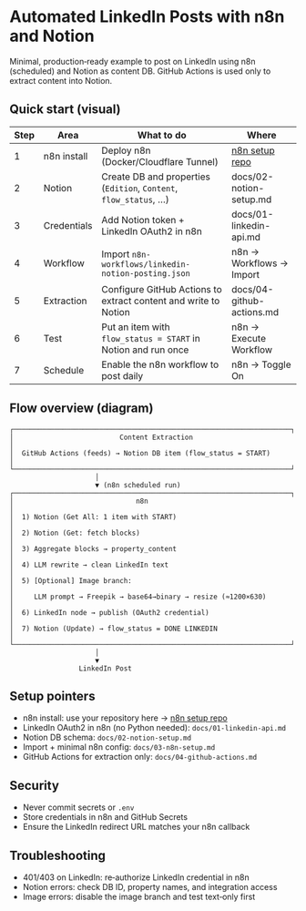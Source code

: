 # Automated LinkedIn Posts with n8n and Notion

Minimal, production‑ready example to post on LinkedIn using n8n (scheduled) and Notion as content DB. GitHub Actions is used only to extract content into Notion.

## Quick start (visual)

| Step | Area | What to do | Where |
|------|------|------------|-------|
| 1 | n8n install | Deploy n8n (Docker/Cloudflare Tunnel) | [n8n setup repo](https://github.com/enemy100/n8n-setup-on-raspberry-with-cloudflare-tunnel)
| 2 | Notion | Create DB and properties (`Edition`, `Content`, `flow_status`, …) | docs/02-notion-setup.md |
| 3 | Credentials | Add Notion token + LinkedIn OAuth2 in n8n | docs/01-linkedin-api.md |
| 4 | Workflow | Import `n8n-workflows/linkedin-notion-posting.json` | n8n → Workflows → Import |
| 5 | Extraction | Configure GitHub Actions to extract content and write to Notion | docs/04-github-actions.md |
| 6 | Test | Put an item with `flow_status = START` in Notion and run once | n8n → Execute Workflow |
| 7 | Schedule | Enable the n8n workflow to post daily | n8n → Toggle On |

## Flow overview (diagram)

```
┌────────────────────────────────────────────────────────────────────┐
│                          Content Extraction                         │
│  GitHub Actions (feeds) → Notion DB item (flow_status = START)      │
└────────────────────────────────────────────────────────────────────┘
                     │
                     ▼ (n8n scheduled run)
┌────────────────────────────────────────────────────────────────────┐
│                              n8n                                    │
│  1) Notion (Get All: 1 item with START)                             │
│  2) Notion (Get: fetch blocks)                                      │
│  3) Aggregate blocks → property_content                              │
│  4) LLM rewrite → clean LinkedIn text                                │
│  5) [Optional] Image branch:                                         │
│     LLM prompt → Freepik → base64→binary → resize (≈1200×630)        │
│  6) LinkedIn node → publish (OAuth2 credential)                      │
│  7) Notion (Update) → flow_status = DONE LINKEDIN                    │
└────────────────────────────────────────────────────────────────────┘
                     │
                     ▼
                 LinkedIn Post
```

## Setup pointers

- n8n install: use your repository here → [n8n setup repo](https://github.com/enemy100/n8n-setup-on-raspberry-with-cloudflare-tunnel)
- LinkedIn OAuth2 in n8n (no Python needed): `docs/01-linkedin-api.md`
- Notion DB schema: `docs/02-notion-setup.md`
- Import + minimal n8n config: `docs/03-n8n-setup.md`
- GitHub Actions for extraction only: `docs/04-github-actions.md`

## Security
- Never commit secrets or `.env`
- Store credentials in n8n and GitHub Secrets
- Ensure the LinkedIn redirect URL matches your n8n callback

## Troubleshooting
- 401/403 on LinkedIn: re‑authorize LinkedIn credential in n8n
- Notion errors: check DB ID, property names, and integration access
- Image errors: disable the image branch and test text‑only first

